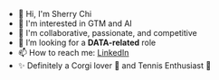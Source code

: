 
* 👋 Hi, I'm Sherry Chi
* 👀 I'm interested in GTM and AI 
* 🤔 I'm collaborative, passionate, and competitive
* 👯 I’m looking for a **DATA-related** role
* 📫 How to reach me: [LinkedIn](https://www.linkedin.com/in/xiangyuan-chi-0462191b4/)
* ✨ Definitely a Corgi lover 🐶 and Tennis Enthusiast 🎾
